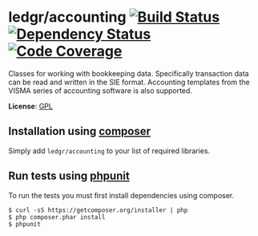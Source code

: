 # ledgr/accounting [![Build Status](https://travis-ci.org/ledgr/accounting.png)](https://travis-ci.org/ledgr/accounting) [![Dependency Status](https://gemnasium.com/ledgr/accounting.png)](https://gemnasium.com/ledgr/accounting) [![Code Coverage](https://scrutinizer-ci.com/g/ledgr/accounting/badges/coverage.png?s=a4b44f84ab03cc2d0e0ca5b76393faa86b5965ae)](https://scrutinizer-ci.com/g/ledgr/accounting/)


Classes for working with bookkeeping data. Specifically transaction
data can be read and written in the SIE format. Accounting templates from the
VISMA series of accounting software is also supported.

**License**: [GPL](/LICENSE)


Installation using [composer](http://getcomposer.org/)
------------------------------------------------------
Simply add `ledgr/accounting` to your list of required libraries.


Run tests  using [phpunit](http://phpunit.de/)
----------------------------------------------
To run the tests you must first install dependencies using composer.

    $ curl -sS https://getcomposer.org/installer | php
    $ php composer.phar install
    $ phpunit
